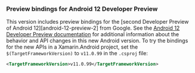 ### Preview bindings for Android 12 Developer Preview

This version includes preview bindings for the [second Developer Preview of
Android 12][android-12-preview-2] from Google.  See the [Android 12 Developer
Preview documentation][android-12-upstream] for additional information about the
behavior and API changes in this new Android version.  To try the bindings for
the new APIs in a Xamarin.Android project, set the `$(TargetFrameworkVersion)`
to `v11.0.99` in the `.csproj` file:

```xml
<TargetFrameworkVersion>v11.0.99</TargetFrameworkVersion>
```

[android-12-preview-1]: https://android-developers.googleblog.com/2021/03/android-12-developer-preview-2.html
[android-12-upstream]: https://developer.android.com/about/versions/12